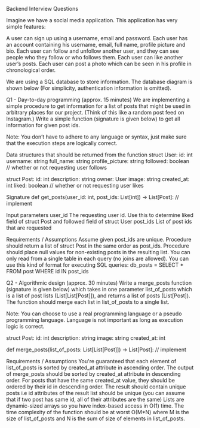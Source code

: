 Backend Interview Questions

Imagine we have a social media application. This application has very simple features:

A user can sign up using a username, email and password.
Each user has an account containing his username, email, full name, profile picture and bio.
Each user can follow and unfollow another user, and they can see people who they follow or who follows them.
Each user can like another user’s posts.
Each user can post a photo which can be seen in his profile in chronological order.

We are using a SQL database to store information. The database diagram is shown below (For simplicity, authentication information is omitted).

Q1 - Day-to-day programming (approx. 15 minutes)
We are implementing a simple procedure to get information for a list of posts that might be used in arbitrary places for our project. (Think of this like a random post feed on Instagram.) Write a simple function (signature is given below) to get all information for given post ids.

Note: You don’t have to adhere to any language or syntax, just make sure that the execution steps are logically correct.

Data structures that should be returned from the function
struct User:
id: int
username: string
full_name: string
profile_picture: string
followed: boolean // whether or not requesting user follows

struct Post:
id: int
description: string
owner: User
image: string
created_at: int
liked: boolean // whether or not requesting user likes

Signature
def get_posts(user_id: int, post_ids: List[int]) -> List[Post]: // implement

Input parameters
user_id
The requesting user id. Use this to determine liked field of struct Post and followed field of struct User
post_ids
List of post ids that are requested

Requirements / Assumptions
Assume given post_ids are unique.
Procedure should return a list of struct Post in the same order as post_ids.
Procedure should place null values for non-existing posts in the resulting list.
You can only read from a single table in each query (no joins are allowed).
You can use this kind of format for executing SQL queries:
db_posts = SELECT \* FROM post WHERE id IN post_ids

Q2 - Algorithmic design (approx. 30 minutes)
Write a merge_posts function (signature is given below) which takes in one parameter list_of_posts which is a list of post lists (List[List[Post]]), and returns a list of posts (List[Post]). The function should merge each list in list_of_posts to a single list.

Note: You can choose to use a real programming language or a pseudo programming language. Language is not important as long as execution logic is correct.

struct Post:
id: int
description: string
image: string
created_at: int

def merge_posts(list_of_posts: List[List[Post]]) -> List[Post]: // implement

Requirements / Assumptions
You're guaranteed that each element of list_of_posts is sorted by created_at attribute in ascending order.
The output of merge_posts should be sorted by created_at attribute in descending order.
For posts that have the same created_at value, they should be ordered by their id in descending order.
The result should contain unique posts i.e id attributes of the result list should be unique (you can assume that if two post has same id, all of their attributes are the same)
Lists are dynamic-sized arrays so you have index-based access in O(1) time.
The time complexity of the function should be at worst O(M\*N) where M is the size of list_of_posts and N is the sum of size of elements in list_of_posts.
